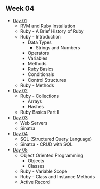 ## Week 04

- [Day 01](wk04_day01.md)
    - RVM and Ruby Installation
    - Ruby - A Brief History of Ruby
    - Ruby - Introduction
        + Data Types
          - Strings and Numbers
        + Operators
        + Variables
        + Methods
        + Ruby Basics
        + Conditionals
        + Control Structures
    - Ruby - Methods
- [Day 02](wk04_day02.md)
    - Ruby - Collections
      + Arrays
      + Hashes
    - Ruby Basics Part II
- [Day 03](wk04_day03.md)
    - Web Servers
    - Sinatra
- [Day 04](wk04_day04.md)
    - SQL (Structured Query Language)
    - Sinatra - CRUD with SQL
- [Day 05](wk04_day05.md)
    - Object Oriented Programming
        + Objects
        + Classes
    - Ruby - Variable Scope
    - Ruby - Class and Instance Methods
    - Active Record
